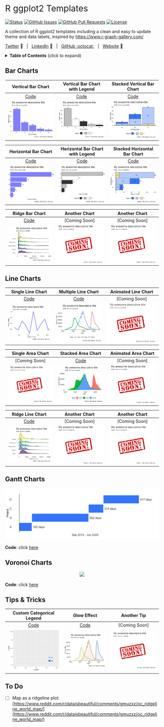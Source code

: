 <h1 style="font-weight:normal"> 
  R ggplot2 Templates
</h1>

[![Status](https://img.shields.io/badge/status-active-success.svg)]() [![GitHub Issues](https://img.shields.io/github/issues/wjsutton/ggplot2_snippets.svg)](https://github.com/wjsutton/ggplot2_snippets/issues) [![GitHub Pull Requests](https://img.shields.io/github/issues-pr/wjsutton/ggplot2_snippets.svg)](https://github.com/wjsutton/ggplot2_snippets/pulls) [![License](https://img.shields.io/badge/license-MIT-blue.svg)](/LICENSE)

A collection of R ggplot2 templates including a clean and easy to update theme and data labels, inspired by https://www.r-graph-gallery.com/

[Twitter][Twitter] :speech_balloon:&nbsp;&nbsp;&nbsp;|&nbsp;&nbsp;&nbsp;[LinkedIn][LinkedIn] :necktie:&nbsp;&nbsp;&nbsp;|&nbsp;&nbsp;&nbsp;[GitHub :octocat:][GitHub]&nbsp;&nbsp;&nbsp;|&nbsp;&nbsp;&nbsp;[Website][Website] :link:

<!--/div-->

<!--
Quick Link 
-->

[Twitter]:https://twitter.com/WJSutton12
[LinkedIn]:https://www.linkedin.com/in/will-sutton-14711627/
[GitHub]:https://github.com/wjsutton
[Website]:https://wjsutton.github.io/


<details>
  <summary><strong>Table of Contents</strong> (click to expand)</summary>

<!-- toc -->
- [Bar Charts](https://github.com/wjsutton/ggplot2_snippets#bar-charts)
- [Line Charts](https://github.com/wjsutton/ggplot2_snippets#line-charts)
- [Gantt Charts](https://github.com/wjsutton/ggplot2_snippets#gantt-charts)
- [Voronoi Charts](https://github.com/wjsutton/ggplot2_snippets#voronoi-charts)
- [Tips & Tricks](https://github.com/wjsutton/ggplot2_snippets#tips-&-tricks)
- [To Do](https://github.com/wjsutton/ggplot2_snippets#to-do)
<!-- tocstop -->

</details>

## Bar Charts 

Vertical Bar Chart             |  Vertical Bar Chart with Legend			|  Stacked Vertical Bar Chart 	|
:-------------------------:|:-------------------------:|:-------------------------:|
[Code](bar_charts/vertical_bar_chart_plot.R)             |  [Code](bar_charts/vertical_bar_chart_plot_with_legend.R)  			|  [Code](bar_charts/vertical_stacked_bar_chart_plot_with_legend.R) 	|
![](images/vertical_bar_chart.png)  |  ![](images/vertical_bar_chart_with_legend.png)	|	![](images/stacked_vertical_bar_chart.png)	|

Horizontal Bar Chart             |  Horizontal Bar Chart with Legend			|  Stacked Horizontal Bar Chart 	|
:-------------------------:|:-------------------------:|:-------------------------:|
[Code](bar_charts/horizontal_bar_chart_plot.R)             |  [Code](bar_charts/horizontal_bar_chart_plot_with_legend.R)  			|  [Code](bar_charts/horizontal_stacked_bar_chart_plot_with_legend.R) 	|
![](images/horizontal_bar_chart.png)  |  ![](images/horizontal_bar_chart_with_legend.png)	|	![](images/stacked_horizontal_bar_chart.png)	|

Ridge Bar Chart             |  Another Chart			|  Another Chart 	|
:-------------------------:|:-------------------------:|:-------------------------:|
[Code](bar_charts/ridge_bar_chart_plot.R)           |  [Coming Soon]  			|  [Coming Soon] 	|
![](images/ridge_bar_chart.png)  |  ![](images/coming_soon.png)	|	![](images/coming_soon.png)	|



## Line Charts 

Single Line Chart             |  Multiple Line Chart			|  Animated Line Chart 	|
:-------------------------:|:-------------------------:|:-------------------------:|
[Code](line_charts/line_chart_single_plot.R)             |  [Code](line_charts/line_chart_multiple_plot.R)  			|  [Coming Soon] 	|
![](images/line_chart_single.png)  |  ![](images/line_chart_multiple.png)	|	![](images/coming_soon.png)	|

Single Area Chart             |  Stacked Area Chart			|  Animated Area Chart 	|
:-------------------------:|:-------------------------:|:-------------------------:|
[Coming Soon]            |  [Code](line_charts/stacked_area_chart_plot.R)  			|  [Coming Soon] 	|
![](images/coming_soon.png)  |  ![](images/stacked_area_chart.png)	|	![](images/coming_soon.png)	|

Ridge Line Chart             |  Another Chart			|  Another Chart 	|
:-------------------------:|:-------------------------:|:-------------------------:|
[Code](line_charts/ridge_line_chart_plot.R)           |  [Coming Soon]  			|  [Coming Soon] 	|
![](images/ridge_line_chart.png)  |  ![](images/coming_soon.png)	|	![](images/coming_soon.png)	|

## Gantt Charts

<p align="center">
  <img src="images/simple_gantt.png">
</p>

**Code**: click [here](bar_charts/simple_gantt_chart_plot.R)


## Voronoi Charts 

<p align="center">
  <img src="images/football_voronoi_20_speed_compressed.gif">
</p>

**Code**: click [here](voronoi_charts/README_FOOTBALL_VORONOI.md)

## Tips & Tricks

Custom Categorical Legend             |  Glow Effect			|  Another Tip 	|
:-------------------------:|:-------------------------:|:-------------------------:|
[Code](tips_and_tricks/custom_cat_legend.R)           |  [Code](tips_and_tricks/glow_effect.R) 			|  [Coming Soon] 	|
![](images/custom_cat_legend.png)  |  ![](images/glow_effect.png)	|	![](images/coming_soon.png)	|


## To Do

- [ ] Map as a ridgeline plot: [https://www.reddit.com/r/dataisbeautiful/comments/gmuzxz/oc_ridgeline_world_map/](https://www.reddit.com/r/dataisbeautiful/comments/gmuzxz/oc_ridgeline_world_map/)
